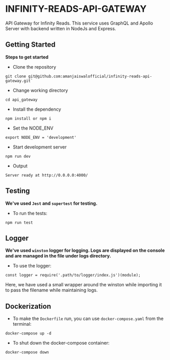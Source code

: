 # INFINITY-READS-API-GATEWAY
API Gateway for Infinity Reads. This service uses GraphQL and Apollo Server with backend written in NodeJs and Express.

## Getting Started
 **Steps to get started**
 

* Clone the repository 
 ```
 git clone git@github.com:amanjaiswalofficial/infinity-reads-api-gateway.git`
 ```
* Change working directory
 ```
 cd api_gateway
 ``` 

* Install the dependency 
```
npm install or npm i
```

* Set the NODE_ENV
```
export NODE_ENV = 'development'
```

* Start development server
```
npm run dev
```

- Output 
```
Server ready at http://0.0.0.0:4000/
```

## Testing
 **We've used ```Jest``` and ```supertest``` for testing.**
 
 * To run the tests:
 ```
 npm run test
 ```  

## Logger
 **We've used ```winston``` logger for logging. Logs are displayed on the console and are managed in the file under logs directory.**
 * To use the logger:
 ```
const logger = require('.path/to/logger/index.js')(module);
 ```
 Here, we have used a small wrapper around the winston while importing it to pass the filename while maintaining logs.

 ## Dockerization
  * To make the ```Dockerfile``` run, you can use ```docker-compose.yaml``` from the terminal:
  ```
  docker-compose up -d
  ```
  * To shut down the docker-compose container:
  ```
  docker-compose down
  ```